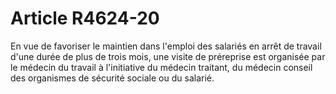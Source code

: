 # Article R4624-20

En vue de favoriser le maintien dans l'emploi des salariés en arrêt de travail d'une durée de plus de trois mois, une visite de préreprise est organisée par le médecin du travail à l'initiative du médecin traitant, du médecin conseil des organismes de sécurité sociale ou du salarié.